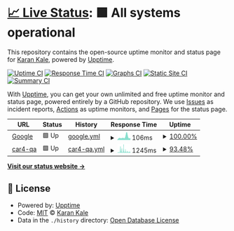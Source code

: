 # [📈 Live Status](https://karankale.github.io/upptime-test): <!--live status--> **🟩 All systems operational**

This repository contains the open-source uptime monitor and status page for [Karan Kale](https://karankale.github.io/upptime-test), powered by [Upptime](https://github.com/upptime/upptime).

[![Uptime CI](https://github.com/karankale/upptime-test/workflows/Uptime%20CI/badge.svg)](https://github.com/karankale/upptime-test/actions?query=workflow%3A%22Uptime+CI%22)
[![Response Time CI](https://github.com/karankale/upptime-test/workflows/Response%20Time%20CI/badge.svg)](https://github.com/karankale/upptime-test/actions?query=workflow%3A%22Response+Time+CI%22)
[![Graphs CI](https://github.com/karankale/upptime-test/workflows/Graphs%20CI/badge.svg)](https://github.com/karankale/upptime-test/actions?query=workflow%3A%22Graphs+CI%22)
[![Static Site CI](https://github.com/karankale/upptime-test/workflows/Static%20Site%20CI/badge.svg)](https://github.com/karankale/upptime-test/actions?query=workflow%3A%22Static+Site+CI%22)
[![Summary CI](https://github.com/karankale/upptime-test/workflows/Summary%20CI/badge.svg)](https://github.com/karankale/upptime-test/actions?query=workflow%3A%22Summary+CI%22)

With [Upptime](https://upptime.js.org), you can get your own unlimited and free uptime monitor and status page, powered entirely by a GitHub repository. We use [Issues](https://github.com/karankale/upptime-test/issues) as incident reports, [Actions](https://github.com/karankale/upptime-test/actions) as uptime monitors, and [Pages](https://karankale.github.io/upptime-test) for the status page.

<!--start: status pages-->
<!-- This summary is generated by Upptime (https://github.com/upptime/upptime) -->
<!-- Do not edit this manually, your changes will be overwritten -->
<!-- prettier-ignore -->
| URL | Status | History | Response Time | Uptime |
| --- | ------ | ------- | ------------- | ------ |
| <img alt="" src="https://favicons.githubusercontent.com/www.google.com" height="13"> [Google](https://www.google.com) | 🟩 Up | [google.yml](https://github.com/karankale/upptime-test/commits/HEAD/history/google.yml) | <details><summary><img alt="Response time graph" src="./graphs/google/response-time-week.png" height="20"> 106ms</summary><br><a href="https://karankale.github.io/upptime-test/history/google"><img alt="Response time 82" src="https://img.shields.io/endpoint?url=https%3A%2F%2Fraw.githubusercontent.com%2Fkarankale%2Fupptime-test%2FHEAD%2Fapi%2Fgoogle%2Fresponse-time.json"></a><br><a href="https://karankale.github.io/upptime-test/history/google"><img alt="24-hour response time 68" src="https://img.shields.io/endpoint?url=https%3A%2F%2Fraw.githubusercontent.com%2Fkarankale%2Fupptime-test%2FHEAD%2Fapi%2Fgoogle%2Fresponse-time-day.json"></a><br><a href="https://karankale.github.io/upptime-test/history/google"><img alt="7-day response time 106" src="https://img.shields.io/endpoint?url=https%3A%2F%2Fraw.githubusercontent.com%2Fkarankale%2Fupptime-test%2FHEAD%2Fapi%2Fgoogle%2Fresponse-time-week.json"></a><br><a href="https://karankale.github.io/upptime-test/history/google"><img alt="30-day response time 89" src="https://img.shields.io/endpoint?url=https%3A%2F%2Fraw.githubusercontent.com%2Fkarankale%2Fupptime-test%2FHEAD%2Fapi%2Fgoogle%2Fresponse-time-month.json"></a><br><a href="https://karankale.github.io/upptime-test/history/google"><img alt="1-year response time 82" src="https://img.shields.io/endpoint?url=https%3A%2F%2Fraw.githubusercontent.com%2Fkarankale%2Fupptime-test%2FHEAD%2Fapi%2Fgoogle%2Fresponse-time-year.json"></a></details> | <details><summary><a href="https://karankale.github.io/upptime-test/history/google">100.00%</a></summary><a href="https://karankale.github.io/upptime-test/history/google"><img alt="All-time uptime 100.00%" src="https://img.shields.io/endpoint?url=https%3A%2F%2Fraw.githubusercontent.com%2Fkarankale%2Fupptime-test%2FHEAD%2Fapi%2Fgoogle%2Fuptime.json"></a><br><a href="https://karankale.github.io/upptime-test/history/google"><img alt="24-hour uptime 100.00%" src="https://img.shields.io/endpoint?url=https%3A%2F%2Fraw.githubusercontent.com%2Fkarankale%2Fupptime-test%2FHEAD%2Fapi%2Fgoogle%2Fuptime-day.json"></a><br><a href="https://karankale.github.io/upptime-test/history/google"><img alt="7-day uptime 100.00%" src="https://img.shields.io/endpoint?url=https%3A%2F%2Fraw.githubusercontent.com%2Fkarankale%2Fupptime-test%2FHEAD%2Fapi%2Fgoogle%2Fuptime-week.json"></a><br><a href="https://karankale.github.io/upptime-test/history/google"><img alt="30-day uptime 100.00%" src="https://img.shields.io/endpoint?url=https%3A%2F%2Fraw.githubusercontent.com%2Fkarankale%2Fupptime-test%2FHEAD%2Fapi%2Fgoogle%2Fuptime-month.json"></a><br><a href="https://karankale.github.io/upptime-test/history/google"><img alt="1-year uptime 100.00%" src="https://img.shields.io/endpoint?url=https%3A%2F%2Fraw.githubusercontent.com%2Fkarankale%2Fupptime-test%2FHEAD%2Fapi%2Fgoogle%2Fuptime-year.json"></a></details>
| <img alt="" src="https://favicons.githubusercontent.com/car4-qa.ridecell.us" height="13"> [car4-qa](https://car4-qa.ridecell.us) | 🟩 Up | [car4-qa.yml](https://github.com/karankale/upptime-test/commits/HEAD/history/car4-qa.yml) | <details><summary><img alt="Response time graph" src="./graphs/car4-qa/response-time-week.png" height="20"> 1245ms</summary><br><a href="https://karankale.github.io/upptime-test/history/car4-qa"><img alt="Response time 1475" src="https://img.shields.io/endpoint?url=https%3A%2F%2Fraw.githubusercontent.com%2Fkarankale%2Fupptime-test%2FHEAD%2Fapi%2Fcar4-qa%2Fresponse-time.json"></a><br><a href="https://karankale.github.io/upptime-test/history/car4-qa"><img alt="24-hour response time 1049" src="https://img.shields.io/endpoint?url=https%3A%2F%2Fraw.githubusercontent.com%2Fkarankale%2Fupptime-test%2FHEAD%2Fapi%2Fcar4-qa%2Fresponse-time-day.json"></a><br><a href="https://karankale.github.io/upptime-test/history/car4-qa"><img alt="7-day response time 1245" src="https://img.shields.io/endpoint?url=https%3A%2F%2Fraw.githubusercontent.com%2Fkarankale%2Fupptime-test%2FHEAD%2Fapi%2Fcar4-qa%2Fresponse-time-week.json"></a><br><a href="https://karankale.github.io/upptime-test/history/car4-qa"><img alt="30-day response time 1401" src="https://img.shields.io/endpoint?url=https%3A%2F%2Fraw.githubusercontent.com%2Fkarankale%2Fupptime-test%2FHEAD%2Fapi%2Fcar4-qa%2Fresponse-time-month.json"></a><br><a href="https://karankale.github.io/upptime-test/history/car4-qa"><img alt="1-year response time 1475" src="https://img.shields.io/endpoint?url=https%3A%2F%2Fraw.githubusercontent.com%2Fkarankale%2Fupptime-test%2FHEAD%2Fapi%2Fcar4-qa%2Fresponse-time-year.json"></a></details> | <details><summary><a href="https://karankale.github.io/upptime-test/history/car4-qa">93.48%</a></summary><a href="https://karankale.github.io/upptime-test/history/car4-qa"><img alt="All-time uptime 70.55%" src="https://img.shields.io/endpoint?url=https%3A%2F%2Fraw.githubusercontent.com%2Fkarankale%2Fupptime-test%2FHEAD%2Fapi%2Fcar4-qa%2Fuptime.json"></a><br><a href="https://karankale.github.io/upptime-test/history/car4-qa"><img alt="24-hour uptime 61.33%" src="https://img.shields.io/endpoint?url=https%3A%2F%2Fraw.githubusercontent.com%2Fkarankale%2Fupptime-test%2FHEAD%2Fapi%2Fcar4-qa%2Fuptime-day.json"></a><br><a href="https://karankale.github.io/upptime-test/history/car4-qa"><img alt="7-day uptime 93.48%" src="https://img.shields.io/endpoint?url=https%3A%2F%2Fraw.githubusercontent.com%2Fkarankale%2Fupptime-test%2FHEAD%2Fapi%2Fcar4-qa%2Fuptime-week.json"></a><br><a href="https://karankale.github.io/upptime-test/history/car4-qa"><img alt="30-day uptime 98.07%" src="https://img.shields.io/endpoint?url=https%3A%2F%2Fraw.githubusercontent.com%2Fkarankale%2Fupptime-test%2FHEAD%2Fapi%2Fcar4-qa%2Fuptime-month.json"></a><br><a href="https://karankale.github.io/upptime-test/history/car4-qa"><img alt="1-year uptime 70.55%" src="https://img.shields.io/endpoint?url=https%3A%2F%2Fraw.githubusercontent.com%2Fkarankale%2Fupptime-test%2FHEAD%2Fapi%2Fcar4-qa%2Fuptime-year.json"></a></details>

<!--end: status pages-->

[**Visit our status website →**](https://karankale.github.io/upptime-test)

## 📄 License

- Powered by: [Upptime](https://github.com/upptime/upptime)
- Code: [MIT](./LICENSE) © [Karan Kale](https://karankale.github.io/upptime-test)
- Data in the `./history` directory: [Open Database License](https://opendatacommons.org/licenses/odbl/1-0/)
